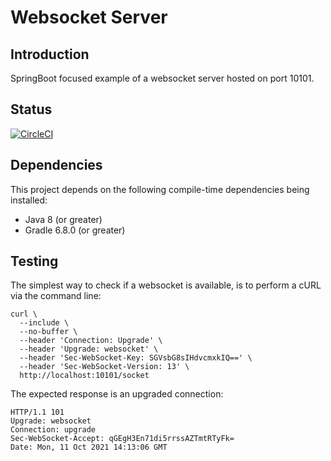 # Websocket Server

## Introduction
SpringBoot focused example of a websocket server hosted on port 10101.

## Status 
[![CircleCI](https://dl.circleci.com/status-badge/img/gh/andy-jenkins/websocket-server/tree/master.svg?style=svg)](https://dl.circleci.com/status-badge/redirect/gh/andy-jenkins/websocket-server/tree/master)

## Dependencies
This project depends on the following
compile-time dependencies being installed:
* Java 8 (or greater)
* Gradle 6.8.0 (or greater)

## Testing
The simplest way to check if a websocket is available,
is to perform a cURL via the command line:
```shell
curl \
  --include \
  --no-buffer \
  --header 'Connection: Upgrade' \
  --header 'Upgrade: websocket' \
  --header 'Sec-WebSocket-Key: SGVsbG8sIHdvcmxkIQ==' \
  --header 'Sec-WebSocket-Version: 13' \
  http://localhost:10101/socket
```

The expected response is an upgraded connection:
```
HTTP/1.1 101 
Upgrade: websocket
Connection: upgrade
Sec-WebSocket-Accept: qGEgH3En71di5rrssAZTmtRTyFk=
Date: Mon, 11 Oct 2021 14:13:06 GMT
```
